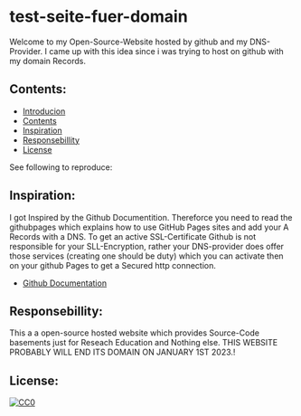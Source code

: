 # test-seite-fuer-domain
Welcome to my Open-Source-Website hosted by github and my DNS-Provider. I came up with this idea since i was trying to host on github with my domain Records.

## Contents:
 - [Introducion](test-seite-fuer-domain)
  - [Contents](#Contents)
  - [Inspiration](#Inspiration)
  - [Responsebillity](#Responsebillity)
  - [License](#License)

See following to reproduce: 

## Inspiration:
I got Inspired by the Github Documentition. Thereforce you need to read the githubpages which explains how to use GitHub Pages sites and add your A Records with a DNS.
To get an active SSL-Certificate Github is not responsible for your SLL-Encryption, rather your DNS-provider does offer those services (creating one should be duty)
which you can activate then on your github Pages to get a Secured http connection.
 - [Github Documentation](https://docs.github.com/en/pages/configuring-a-custom-domain-for-your-github-pages-site/managing-a-custom-domain-for-your-github-pages-site)

## Responsebillity:
This a a open-source hosted website which provides Source-Code basements just for Reseach Education and Nothing else.
THIS WEBSITE PROBABLY WILL END ITS DOMAIN ON JANUARY 1ST 2023.!

## License:
[![CC0](https://licensebuttons.net/p/zero/1.0/88x31.png)](https://creativecommons.org/publicdomain/zero/1.0/)
